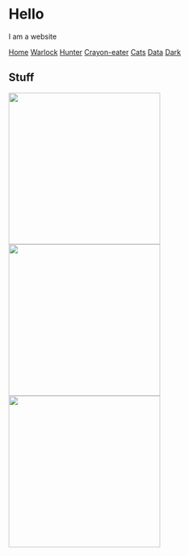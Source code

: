 <!DOCTYPE html>
<html lang="en">
<head>
  <script src="firstfile.js"></script>
  <!-- Google Tag Manager
<script>(function(w,d,s,l,i){w[l]=w[l]||[];w[l].push({'gtm.start':
new Date().getTime(),event:'gtm.js'});var f=d.getElementsByTagName(s)[0],
j=d.createElement(s),dl=l!='dataLayer'?'&l='+l:'';j.async=true;j.src=
'https://www.googletagmanager.com/gtm.js?id='+i+dl;f.parentNode.insertBefore(j,f);
})(window,document,'script','dataLayer','GTM-WKHRP5F');</script>
 End Google Tag Manager -->

  <script>
    //var random_number = Math.floor(Math.random()*500000+100000);
    //var accountArray= ["Clovis_Bray_Corporation", "Ishtar_Collective", "Operation_Babydog"];
    //var random_account= accountArray[Math.floor(Math.random()*accountArray.length)];
    // if using the three above to randomize accounts, be sure to update account id below
    (function(apiKey){
        (function(p,e,n,d,o){var v,w,x,y,z;o=p[d]=p[d]||{};o._q=[];
        v=['initialize','identify','updateOptions','pageLoad','track'];for(w=0,x=v.length;w<x;++w)(function(m){
            o[m]=o[m]||function(){o._q[m===v[0]?'unshift':'push']([m].concat([].slice.call(arguments,0)));};})(v[w]);
            y=e.createElement(n);y.async=!0;y.src='https://cdn.pendo.io/agent/static/'+apiKey+'/pendo.js';
            z=e.getElementsByTagName(n)[0];z.parentNode.insertBefore(y,z);})(window,document,'script','pendo');

            // Call this whenever information about your visitors becomes available
            // Please use Strings, Numbers, or Bools for value types.
            pendo.initialize({
              //DisableGuides: True,
                visitor: {
                    id:           user_id,   // Required if user is logged in
                    email:        user_email, // Recommended if using Pendo Feedback, or NPS Email
                    full_name:    user_full_name,// Recommended if using Pendo Feedback
                    language:     "en_GB",
                    random:       user_random_data
                    //boolean:      user_boolean
                    //date1:        user_date1
                    //date2:        user_date2

                    // You can add any additional visitor level key-values here,
                    // as long as it's not one of the above reserved names.
                },

                account: {
                    id:           user_account_id, // Highly recommended
                    type:         "AccountType"// Optional
                    // is_paying:    'true' // Recommended if using Pendo Feedback
                    // monthly_value: '2.49' // Recommended if using Pendo Feedback
                    // planLevel:    // Optional
                    // planPrice:    // Optional
                    // creationDate: // Optional

                    // You can add any additional account level key-values here,
                    // as long as it's not one of the above reserved names.
                },

                parentAccount: {
                    id:           'Bungie',
                    name:         'Bungo',
                    parentAccountOnly: 'yes'
                  }
            });
    })('a93e68a6-46fd-443a-699f-aa31985c066d');
</script>

<!--
<script>
  !function(){var analytics=window.analytics=window.analytics||[];if(!analytics.initialize)if(analytics.invoked)window.console&&console.error&&console.error("Segment snippet included twice.");else{analytics.invoked=!0;analytics.methods=["trackSubmit","trackClick","trackLink","trackForm","pageview","identify","reset","group","track","ready","alias","debug","page","once","off","on","addSourceMiddleware","addIntegrationMiddleware","setAnonymousId","addDestinationMiddleware"];analytics.factory=function(e){return function(){var t=Array.prototype.slice.call(arguments);t.unshift(e);analytics.push(t);return analytics}};for(var e=0;e<analytics.methods.length;e++){var key=analytics.methods[e];analytics[key]=analytics.factory(key)}analytics.load=function(key,e){var t=document.createElement("script");t.type="text/javascript";t.async=!0;t.src="https://cdn.segment.com/analytics.js/v1/" + key + "/analytics.min.js";var n=document.getElementsByTagName("script")[0];n.parentNode.insertBefore(t,n);analytics._loadOptions=e};analytics.SNIPPET_VERSION="4.13.1";
  analytics.load("yg9SWXMqQrvcvm5og2wyxiomzZ9QkMAf");
  analytics.page();
  analytics.identify("SegmentIdentify",{
  nickname: 'SegmentIdentify',
});
  analytics.group('SegmentGroup', {
});
  }}();
</script>
-->
<title>Alisyn's Playground</title>
<meta charset="UTF-8">
<meta name="viewport" content="width=device-width, initial-scale=1">
<style>
* {
  box-sizing: border-box;
}

@font-face {
  font-family: myCustomFont;
  src: url(Montserrat/Montserrat-Medium.otf);
}

/* Style the body */
body {
  font-family: myCustomFont;
  font-size: 20px;
  margin: 0;
}
/* Test for offset labels
label::before {
  content: "LABEL";
}
*/
/* Header/logo Title */
.header {
  padding: 80px;
  text-align: center;
  background: #6A0DAD;
  color: white;
}

/* Increase the font size of the heading */
.header h1 {
    font-family: myCustomFont;
    font-size: 40px;
}

/* Sticky navbar - toggles between relative and fixed, depending on the scroll position. It is positioned relative until a given offset position is met in the viewport - then it "sticks" in place (like position:fixed). The sticky value is not supported in IE or Edge 15 and earlier versions. However, for these versions the navbar will inherit default position */
.navbar {
  overflow: hidden;
  background-color: #333;
  position: sticky;
  position: -webkit-sticky;
  top: 0;
}

/* Style the navigation bar links */
.navbar a {
  float: left;
  display: block;
  color: white;
  text-align: center;
  padding: 14px 20px;
  text-decoration: none;
}


/* Right-aligned link */
.navbar a.right {
  float: right;
}

/* Change color on hover */
.navbar a:hover {
  background-color: #ddd;
  color: black;
}

/* Active/current link */
.navbar a.active {
  background-color: #666;
  color: white;
}

/* Column container */
.row {
  display: -ms-flexbox; /* IE10 */
  display: flex;
  -ms-flex-wrap: wrap; /* IE10 */
  flex-wrap: wrap;
}

/* Create two unequal columns that sits next to each other */
/* Sidebar/left column */
.side {
  -ms-flex: 30%; /* IE10 */
  flex: 30%;
  background-color: #f1f1f1;
  padding: 20px;
}

/*buttons */
.btn {
  border: none;
  background-color: inherit;
  padding: 14px 28px;
  font-family: myCustomFont;
  font-size: 16px;
  cursor: pointer;
  display: inline-block;
}

/* Green */
.green {
  color: green;
}

.green:hover {
  background-color: #4CAF50;
  color: white;
}

/* Blue */
.arc {
  color: dodgerblue;
}

.arc:hover {
  background: #2196F3;
  color: white;
}

/* Orange */
.solar {
  color: orange;
}

.solar:hover {
  background: #ff9800;
  color: white;
}

/* Purple */
.void {
  color: purple;
}

.void:hover {
  background: purple;
  color: white;
}

/* Black */
.default {
  color: black;
}

.default:hover {
  background: #D3D3D3;
  color: white;
}

/* Red */
.red {
  color: red;
}

.red:hover {
  background: #ff0000;
  color: white;
}
/* Main column */
.main {
  -ms-flex: 70%; /* IE10 */
  flex: 70%;
  background-color: white;
  padding: 20px;
}

/* Fake image, just for this example */
.fakeimg {
  background-color: #aaa;
  width: 100%;
  padding: 20px;
}

/* Footer */
.footer {
  padding: 20px;
  text-align: center;
  background: #ddd;
}

/* Responsive layout - when the screen is less than 700px wide, make the two columns stack on top of each other instead of next to each other */
@media screen and (max-width: 700px) {
  .row {
    flex-direction: column;
  }
}

/* Responsive layout - when the screen is less than 400px wide, make the navigation links stack on top of each other instead of next to each other */
@media screen and (max-width: 400px) {
  .navbar a {
    float: none;
    width: 100%;
  }
}
</style>
<link rel="shortcut icon" type="image/jpg" href="engram.ico"/>
</head>
<body>
<!-- Google Tag Manager (noscript) -->
<noscript><iframe src="https://www.googletagmanager.com/ns.html?id=GTM-WKHRP5F"
height="0" width="0" style="display:none;visibility:hidden"></iframe></noscript>
<!-- End Google Tag Manager (noscript) -->
<div class="header">
  <h1>Hello</h1>
  <p>I am a website</p>
</div>

<div class="navbar">
  <a href="#" class="active">Home</a>
<a href="warlock.html">Warlock</a>
<a href="hunter.html">Hunter</a>
  <a href="titan.html">Crayon-eater</a>
  <a href="cats.html" class="right">Cats</a>
  <a href="analytics.html" class="right">Data</a>
  <a href="Darkness.html" class="right">Dark</a>
</div>

<div class="row">
  <div class="side">
    <h2>Stuff</h2>
    <img src="rainbowEmblem.png" width="300"><br>
    <img src="catEmblem.png" width="300"><br>
    <img src="heartEmblem.png" width="300"><br>
    <br>
    <SCRIPT LANGUAGE="JAVASCRIPT">

      var r_text = new Array ();
      r_text[0] = "Lorem ipsum nightstalker fatebringer.";
      r_text[1] = "Lorem ipsum witherhoard ikelos.";
      r_text[2] = "Lorem ipsum stasis thunderlord.";

      var i = Math.floor(r_text.length * Math.random());

      document.write(r_text[i]);

    </script>
</div>
  <div class="main">
    <h2>Destiny!</h2>
<button onclick="location.href = 'https://www.bungie.com';" id="myButton" class="btn red">Bungo</button>
<button onclick="location.href = 'https://www.d2checklist.com';" id="myButton" class="btn green">D2Checklist</button>
<button onclick="location.href = 'https://www.destinyitemmanager.com';" id="myButton" class="btn default">DIM</button>
    <br>
    <br>

<iframe src="cats.html" height="700" width="100%" title="Cats"></iframe></div>
</div>

<div class="footer">
  <h2>Helpful Links</h2>
  <a href="https://www.bungie.com">Bungo</a> |
  <a href="https://www.d2checklist.com">D2 Checklist</a> |
  <a href="https://www.destinyitemmanager.com">DIM</a>
</div>
</body>
</html>
